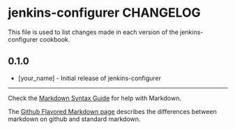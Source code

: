 jenkins-configurer CHANGELOG
============================

This file is used to list changes made in each version of the jenkins-configurer cookbook.

0.1.0
-----
- [your_name] - Initial release of jenkins-configurer

- - -
Check the [Markdown Syntax Guide](http://daringfireball.net/projects/markdown/syntax) for help with Markdown.

The [Github Flavored Markdown page](http://github.github.com/github-flavored-markdown/) describes the differences between markdown on github and standard markdown.
